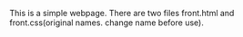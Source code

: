 This is a simple webpage. There are two files front.html and front.css(original names. change name before use).

